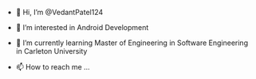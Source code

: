- 👋 Hi, I’m @VedantPatel124
- 👀 I’m interested in Android Development
- 🌱 I’m currently learning Master of Engineering in Software Engineering in Carleton University

- 📫 How to reach me ...

<!---
VedantPatel124/VedantPatel124 is a ✨ special ✨ repository because its `README.md` (this file) appears on your GitHub profile.
You can click the Preview link to take a look at your changes.
--->
